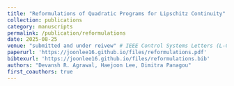 ```yaml
---
title: "Reformulations of Quadratic Programs for Lipschitz Continuity"
collection: publications
category: manuscripts
permalink: /publication/reformulations
date: 2025-08-25
venue: "submitted and under reivew" # IEEE Control Systems Letters (L-CSS)
paperurl: 'https://joonlee16.github.io/files/reformulations.pdf'
bibtexurl: 'https://joonlee16.github.io/files/reformulations.bib'
authors: "Devansh R. Agrawal, Haejoon Lee, Dimitra Panagou"
first_coauthors: true 
---
```

